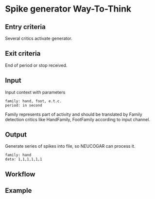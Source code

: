 # Spike generator Way-To-Think

## Entry criteria

Several critics activate generator.

## Exit criteria

End of period or stop received.

## Input

Input context with parameters
```
family: hand, foot, e.t.c.
period: in second
```
Family represents part of activity and should be translated by Family detection critics like
HandFamily, FootFamily according to input channel.

## Output

Generate series of spikes into file, so NEUCOGAR can process it.

```
family: hand
data: 1,1,1,1,1,1
```
## Workflow



## Example
